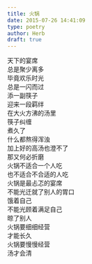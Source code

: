 ```yaml
---  
title: 火锅  
date: 2015-07-26 14:41:09  
type: poetry  
author: Herb  
draft: true
---  
```

天下的宴席  
总是聚少离多  
毕竟欢乐时光  
总是一闪而过    
添一副筷子  
迎来一段羁绊  
在大火方沸的汤里  
筷子纠缠  
煮久了  
什么都熬得浑浊  
加上好的高汤也澄不了  
那又何必折磨    
火锅不适合一个人吃  
也不适合不合适的人吃  
火锅是最忐忑的宴席  
不能光迁就了别人的胃口  
饿着自己  
不能光顾着满足自己  
晾了别人    
火锅要细细经营  
才能长久  
火锅要慢慢经营  
汤才会清
